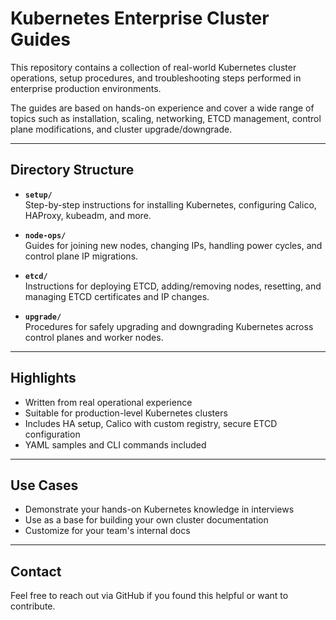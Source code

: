 # Kubernetes Enterprise Cluster Guides

This repository contains a collection of real-world Kubernetes cluster operations, setup procedures, and troubleshooting steps performed in enterprise production environments.

The guides are based on hands-on experience and cover a wide range of topics such as installation, scaling, networking, ETCD management, control plane modifications, and cluster upgrade/downgrade.

---

##  Directory Structure

- **`setup/`**  
  Step-by-step instructions for installing Kubernetes, configuring Calico, HAProxy, kubeadm, and more.

- **`node-ops/`**  
  Guides for joining new nodes, changing IPs, handling power cycles, and control plane IP migrations.

- **`etcd/`**  
  Instructions for deploying ETCD, adding/removing nodes, resetting, and managing ETCD certificates and IP changes.

- **`upgrade/`**  
  Procedures for safely upgrading and downgrading Kubernetes across control planes and worker nodes.

---

##  Highlights

- Written from real operational experience
- Suitable for production-level Kubernetes clusters
- Includes HA setup, Calico with custom registry, secure ETCD configuration
- YAML samples and CLI commands included

---

##  Use Cases

- Demonstrate your hands-on Kubernetes knowledge in interviews
- Use as a base for building your own cluster documentation
- Customize for your team's internal docs

---

##  Contact

Feel free to reach out via GitHub if you found this helpful or want to contribute.
